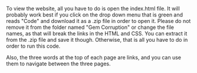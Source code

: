 To view the website, all you have to do is open the index.html file. 
It will probably work best if you click on the drop down menu that is green and reads "Code" and download it as a .zip file in order to open it.
Please do not remove it from the folder named "Gem Corruption" or change the file names, as that will break the links in the HTML and CSS.
You can extract it from the .zip file and save it though.
Otherwise, that is all you have to do in order to run this code.

Also, the three words at the top of each page are links, and you can use them to navigate between the three pages.
